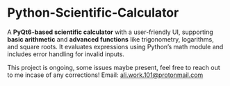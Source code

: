 # Python-Scientific-Calculator
A **PyQt6-based scientific calculator** with a user-friendly UI, supporting **basic arithmetic** and **advanced functions** like trigonometry, logarithms, and square roots. It evaluates expressions using Python’s math module and includes error handling for invalid inputs. 


This project is ongoing, some issues maybe present, feel free to reach out to me incase of any corrections!
Email: ali.work.101@protonmail.com
